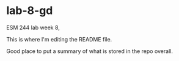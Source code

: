 # lab-8-gd
ESM 244 lab week 8,

This is where I'm editing the README file.

Good place to put a summary of what is stored in the repo overall.
